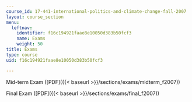```yaml
---
course_id: 17-441-international-politics-and-climate-change-fall-2007
layout: course_section
menu:
  leftnav:
    identifier: f16c194921faae8e10050d383b50fcf3
    name: Exams
    weight: 50
title: Exams
type: course
uid: f16c194921faae8e10050d383b50fcf3

---
```


Mid-term Exam ([PDF]({{< baseurl >}}/sections/exams/midterm_f2007))

Final Exam ([PDF]({{< baseurl >}}/sections/exams/final_f2007))